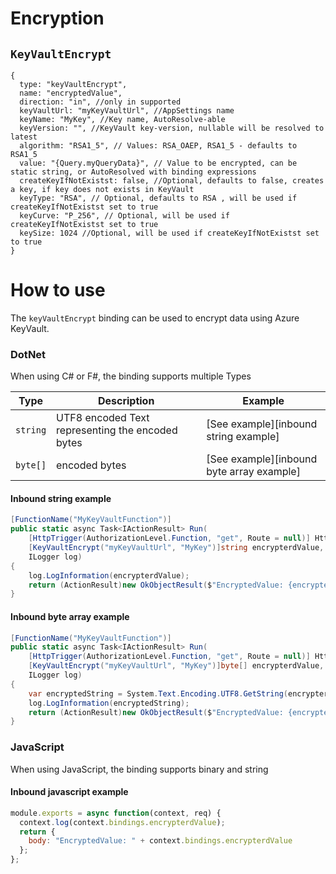 # Encryption

## `KeyVaultEncrypt`

```json5
{
  type: "keyVaultEncrypt",
  name: "encryptedValue",
  direction: "in", //only in supported
  keyVaultUrl: "myKeyVaultUrl", //AppSettings name
  keyName: "MyKey", //Key name, AutoResolve-able
  keyVersion: "", //KeyVault key-version, nullable will be resolved to latest
  algorithm: "RSA1_5", // Values: RSA_OAEP, RSA1_5 - defaults to RSA1_5
  value: "{Query.myQueryData}", // Value to be encrypted, can be static string, or AutoResolved with binding expressions
  createKeyIfNotExistst: false, //Optional, defaults to false, creates a key, if key does not exists in KeyVault
  keyType: "RSA", // Optional, defaults to RSA , will be used if createKeyIfNotExistst set to true
  keyCurve: "P_256", // Optional, will be used if createKeyIfNotExistst set to true
  keySize: 1024 //Optional, will be used if createKeyIfNotExistst set to true
}
```

# How to use

The `keyVaultEncrypt` binding can be used to encrypt data using Azure KeyVault.

### DotNet

When using C# or F#, the binding supports multiple Types

| Type     | Description                                      | Example                                   |
| -------- | ------------------------------------------------ | ----------------------------------------- |
| `string` | UTF8 encoded Text representing the encoded bytes | [See example][inbound string example]     |
| `byte[]` | encoded bytes                                    | [See example][inbound byte array example] |

#### Inbound string example

```c#
[FunctionName("MyKeyVaultFunction")]
public static async Task<IActionResult> Run(
    [HttpTrigger(AuthorizationLevel.Function, "get", Route = null)] HttpRequest req,
    [KeyVaultEncrypt("myKeyVaultUrl", "MyKey")]string encrypterdValue,
    ILogger log)
{
    log.LogInformation(encrypterdValue);
    return (ActionResult)new OkObjectResult($"EncryptedValue: {encrypterdValue}");
}
```

#### Inbound byte array example

```c#
[FunctionName("MyKeyVaultFunction")]
public static async Task<IActionResult> Run(
    [HttpTrigger(AuthorizationLevel.Function, "get", Route = null)] HttpRequest req,
    [KeyVaultEncrypt("myKeyVaultUrl", "MyKey")]byte[] encrypterdValue,
    ILogger log)
{
    var encryptedString = System.Text.Encoding.UTF8.GetString(encrypterdValue);
    log.LogInformation(encryptedString);
    return (ActionResult)new OkObjectResult($"EncryptedValue: {encryptedString}");
}
```

### JavaScript

When using JavaScript, the binding supports binary and string

#### Inbound javascript example

```javascript
module.exports = async function(context, req) {
  context.log(context.bindings.encrypterdValue);
  return {
    body: "EncryptedValue: " + context.bindings.encrypterdValue
  };
};
```
